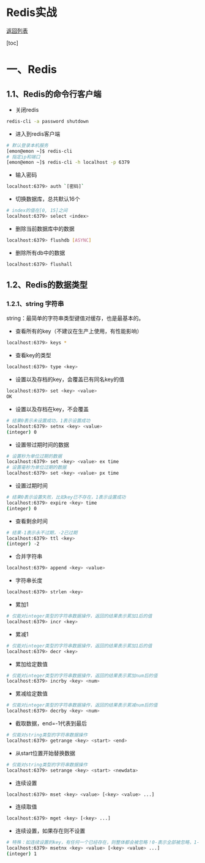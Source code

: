 # Redis实战

[返回列表](https://github.com/EmonCodingBackEnd/backend-tutorial)

[toc]

# 一、Redis

## 1.1、Redis的命令行客户端

- 关闭redis

```bash
redis-cli -a password shutdown
```

- 进入到redis客户端

```bash
# 默认登录本机服务
[emon@emon ~]$ redis-cli
# 指定ip和端口
[emon@emon ~]$ redis-cli -h localhost -p 6379
```

- 输入密码

```bash
localhost:6379> auth `[密码]`
```

- 切换数据库，总共默认16个

```bash
# index的值在[0, 15]之间
localhost:6379> select <index>
```

- 删除当前数据库中的数据

```bash
localhost:6379> flushdb [ASYNC]
```

- 删除所有db中的数据

```bash
localhost:6379> flushall
```



## 1.2、Redis的数据类型

### 1.2.1、string 字符串

string：最简单的字符串类型键值对缓存，也是最基本的。

- 查看所有的key（不建议在生产上使用，有性能影响）

```bash
localhost:6379> keys * 
```

- 查看key的类型

```bash
localhost:6379> type <key>
```

- 设置以及存档的key，会覆盖已有同名key的值

```bash
localhost:6379> set <key> <value>
OK
```

- 设置以及存档在key，不会覆盖

```bash
# 结果0表示未设置成功，1表示设置成功
localhost:6379> setnx <key> <value>
(integer) 0
```

- 设置带过期时间的数据

```bash
# 设置秒为单位过期的数据
localhost:6379> set <key> <value> ex time
# 设置毫秒为单位过期的数据
localhost:6379> set <key> <value> px time
```

- 设置过期时间

```bash
# 结果0表示设置失败，比如key已不存在，1表示设置成功
localhost:6379> expire <key> time
(integer) 0
```

- 查看剩余时间

```bash
# 结果-1表示永不过期，-2已过期
localhost:6379> ttl <key>
(integer) -2
```

- 合并字符串

```bash
localhost:6379> append <key> <value>
```

- 字符串长度

```bash
localhost:6379> strlen <key>
```

- 累加1

```bash
# 仅能对integer类型的字符串数据操作，返回的结果表示累加1后的值
localhost:6379> incr <key>
```

- 累减1

```bash
# 仅能对integer类型的字符串数据操作，返回的结果表示累加1后的值
localhost:6379> decr <key>
```

- 累加给定数值

```bash
# 仅能对integer类型的字符串数据操作，返回的结果表示累加num后的值
localhost:6379> incrby <key> <num>
```

- 累减给定数值

```bash
# 仅能对integer类型的字符串数据操作，返回的结果表示累减num后的值
localhost:6379> decrby <key> <num>
```

- 截取数据，end=-1代表到最后

```bash
# 仅能对string类型的字符串数据操作
localhost:6379> getrange <key> <start> <end>
```

- 从start位置开始替换数据

```bash
# 仅能对string类型的字符串数据操作
localhost:6379> setrange <key> <start> <newdata>
```

- 连续设置

```bash
localhost:6379> mset <key> <value> [<key> <value> ...]
```

- 连续取值

```bash
localhost:6379> mget <key> [<key> ...]
```

- 连续设置，如果存在则不设置

```bash
# 特殊：如连续设置的key，有任何一个已经存在，则整体都会被忽略！0-表示全部被忽略，1-表示全部成功！
localhost:6379> msetnx <key> <value> [<key> <value> ...]
(integer) 1
```

